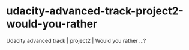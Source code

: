 # udacity-advanced-track-project2-would-you-rather
Udacity advanced track | project2 | Would you rather ...?
